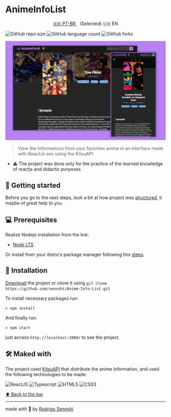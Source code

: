 # AnimeInfoList

<div align="center" style="margin-bottom: 10px">
  <a href="README.md" style="margin-right: 10px">🇧🇷 PT-BR </a>
  <span> (Selected) 🇺🇲 EN</span>
</div>

![GitHub repo size](https://img.shields.io/github/repo-size/sennshi/Anime-Info-List?style=for-the-badge)
![GitHub language count](https://img.shields.io/github/languages/count/sennshi/Anime-Info-List?style=for-the-badge)
![GitHub forks](https://img.shields.io/github/forks/sennshi/Anime-Info-List?style=for-the-badge)

<img src="print.jpg" alt="exemple">

> View the informations from your favorites anime in an interface made with ReactJs ans using the KitsuAPI

* ⚠️ The project was done only for the practice of the learned knowledge of reactjs and didactic purposes

## 🐢 Getting started
Before you go to the next steps, look a bit at how project was [structured](STRUCTURE.md), it maybe of great help to you

## 💻 Prerequisites
Realize Nodejs installation from the link:
- [Node LTS](https://nodejs.org/en/)

Or install from your distro's package manager following this [steps](https://nodejs.org/en/download/package-manager/).

## 🚀 Installation

[Download](https://github.com/sennshi/Anime-Info-List/archive/refs/heads/main.zip) the project or clone it using `git clone https://github.com/sennshi/Anime-Info-List.git`

To install necessary packages run:

```
> npm install
```

And finally run:

```
> npm start
```

just access `http://localhost:3000/` to see the project.

## 🛠️ Maked with

The project used [KitsuAPI](https://kitsu.docs.apiary.io/#) that distribute the anime information, and used the following technologies to be made:

![ReactJS](https://img.shields.io/badge/React-20232A?style=for-the-badge&logo=react&logoColor=61DAFB)
![Typescript](https://img.shields.io/badge/TypeScript-007ACC?style=for-the-badge&logo=typescript&logoColor=white)
![HTML5](https://img.shields.io/badge/HTML5-E34F26?style=for-the-badge&logo=html5&logoColor=white)
![CSS3](https://img.shields.io/badge/CSS3-1572B6?style=for-the-badge&logo=css3&logoColor=white)

[⬆ Back to the top](#)<br>

---

made with 💜 by [Rodrigo Sennshi](https://github.com/sennshi)
